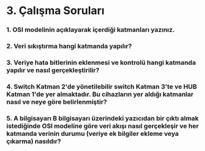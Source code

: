 # 3. Çalışma Soruları

### 1. OSI modelinin açıklayarak içerdiği katmanları yazınız.

### 2. Veri sıkıştırma hangi katmanda yapılır?

### 3. Veriye hata bitlerinin eklenmesi ve kontrolü hangi katmanda yapılır ve nasıl gerçekleştirilir?

### 4. Switch Katman 2'de yönetilebilir switch Katman 3'te ve HUB Katman 1'de yer almaktadır. Bu cihazların yer aldığı katmanlar nasıl ve neye göre belirlenmiştir?

### 5. A bilgisayarı B bilgisayarı üzerindeki yazıcıdan bir çıktı almak istediğinde OSI modeline göre veri akışı nasıl gerçekleşir ve her katmanda verinin durumu (veriye ek bilgiler ekleme veya çıkarma) nasıldır?

